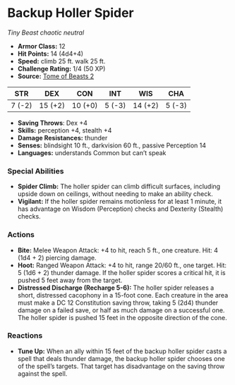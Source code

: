 # Backup Holler Spider

*Tiny* *Beast* *chaotic neutral*

- **Armor Class:** 12
- **Hit Points:** 14 (4d4+4)
- **Speed:** climb 25 ft. walk 25 ft.
- **Challenge Rating:** 1/4 (50 XP)
- **Source:** [Tome of Beasts 2](https://koboldpress.com/kpstore/product/tome-of-beasts-2-for-5th-edition/)

| STR | DEX | CON | INT | WIS | CHA |
| --- | --- | --- | --- | --- | --- |
| 7 (-2) | 15 (+2) | 10 (+0) | 5 (-3) | 14 (+2) | 5 (-3) |

- **Saving Throws**: Dex +4
- **Skills:** perception +4, stealth +4
- **Damage Resistances:** thunder
- **Senses:** blindsight 10 ft., darkvision 60 ft., passive Perception 14
- **Languages:** understands Common but can’t speak
### Special Abilities
- **Spider Climb:** The holler spider can climb difficult surfaces, including upside down on ceilings, without needing to make an ability check.
- **Vigilant:** If the holler spider remains motionless for at least 1 minute, it has advantage on Wisdom (Perception) checks and Dexterity (Stealth) checks.
### Actions
- **Bite:** Melee Weapon Attack: +4 to hit, reach 5 ft., one creature. Hit: 4 (1d4 + 2) piercing damage.
- **Hoot:** Ranged Weapon Attack: +4 to hit, range 20/60 ft., one target. Hit: 5 (1d6 + 2) thunder damage. If the holler spider scores a critical hit, it is pushed 5 feet away from the target.
- **Distressed Discharge (Recharge 5-6):** The holler spider releases a short, distressed cacophony in a 15-foot cone. Each creature in the area must make a DC 12 Constitution saving throw, taking 5 (2d4) thunder damage on a failed save, or half as much damage on a successful one. The holler spider is pushed 15 feet in the opposite direction of the cone.
### Reactions
- **Tune Up:** When an ally within 15 feet of the backup holler spider casts a spell that deals thunder damage, the backup holler spider chooses one of the spell’s targets. That target has disadvantage on the saving throw against the spell.

